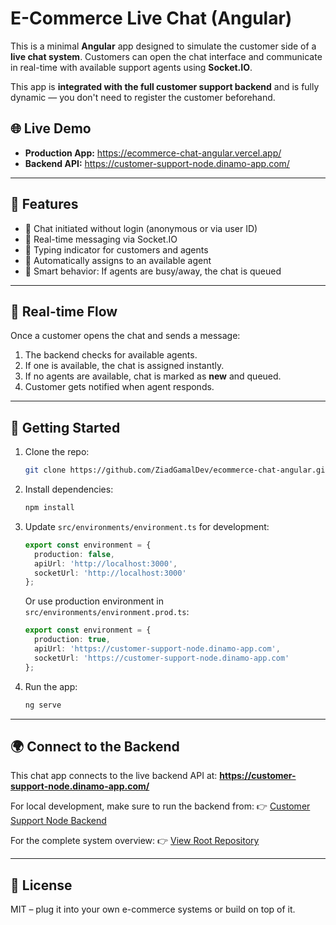 # E-Commerce Live Chat (Angular)

This is a minimal **Angular** app designed to simulate the customer side of a **live chat system**. Customers can open the chat interface and communicate in real-time with available support agents using **Socket.IO**.

This app is **integrated with the full customer support backend** and is fully dynamic — you don't need to register the customer beforehand.

## 🌐 Live Demo

- **Production App:** https://ecommerce-chat-angular.vercel.app/
- **Backend API:** https://customer-support-node.dinamo-app.com/

---

## 💬 Features

- 🔐 Chat initiated without login (anonymous or via user ID)
- 💬 Real-time messaging via Socket.IO
- 📶 Typing indicator for customers and agents
- 🚀 Automatically assigns to an available agent
- 🧠 Smart behavior: If agents are busy/away, the chat is queued

---

## 🔗 Real-time Flow

Once a customer opens the chat and sends a message:

1. The backend checks for available agents.
2. If one is available, the chat is assigned instantly.
3. If no agents are available, chat is marked as **new** and queued.
4. Customer gets notified when agent responds.

---

## 🚀 Getting Started

1. Clone the repo:
   ```bash
   git clone https://github.com/ZiadGamalDev/ecommerce-chat-angular.git
   ```

2. Install dependencies:
   ```bash
   npm install
   ```

3. Update `src/environments/environment.ts` for development:
   ```ts
   export const environment = {
     production: false,
     apiUrl: 'http://localhost:3000',
     socketUrl: 'http://localhost:3000'
   };
   ```

   Or use production environment in `src/environments/environment.prod.ts`:
   ```ts
   export const environment = {
     production: true,
     apiUrl: 'https://customer-support-node.dinamo-app.com',
     socketUrl: 'https://customer-support-node.dinamo-app.com'
   };
   ```

4. Run the app:
   ```bash
   ng serve
   ```

---

## 🌍 Connect to the Backend

This chat app connects to the live backend API at:
**https://customer-support-node.dinamo-app.com/**

For local development, make sure to run the backend from:
👉 [Customer Support Node Backend](https://github.com/ZiadGamalDev/customer-support-node)

For the complete system overview:
👉 [View Root Repository](https://github.com/ZiadGamalDev/customer-support-system)

---

## 📄 License

MIT – plug it into your own e-commerce systems or build on top of it.
